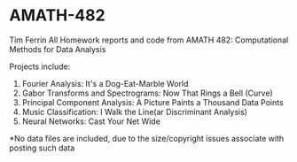 # AMATH-482
Tim Ferrin
All Homework reports and code from AMATH 482: Computational Methods for Data Analysis

Projects include:

1) Fourier Analysis: It's a Dog-Eat-Marble World
2) Gabor Transforms and Spectrograms: Now That Rings a Bell (Curve)
3) Principal Component Analysis: A Picture Paints a Thousand Data Points
4) Music Classification: I Walk the Line(ar Discriminant Analysis)
5) Neural Networks: Cast Your Net Wide

*No data files are included, due to the size/copyright issues associate with posting such data
